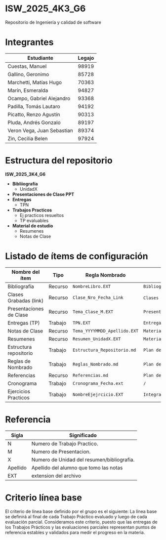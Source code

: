 # ISW_2025_4K3_G6
Repositorio de Ingeniería y calidad de software

# Integrantes
| Estudiante                 | Legajo |
| -------------------------- | ------ |
| Cuestas, Manuel            | 98919  |
| Gallino, Geronimo          | 85728  |
| Marchetti, Matías Hugo     | 70363  |
| Marín, Esmeralda           | 94827  |
| Ocampo, Gabriel Alejandro  | 93368  |
| Padilla, Tomás Lautaro     | 94192  |
| Picatto, Renzo Agustín     | 90313  |
| Pluda, Andrés Gonzalo      | 89197  |
| Veron Vega, Juan Sebastian | 89374  | 
| Zin, Cecilia Belen         | 97924  |

# Estructura del repositorio

**ISW_2025_3K4_G6**
* **Bibliiografía**
    * UnidadX
* **Presentaciones de Clase PPT**
* **Entregas**
  * TPN
* **Trabajos Practicos**
  * Ej practicos resueltos
  * TP evaluables
* **Material de estudio**
  * Resumenes
  * Notas de Clase

# Listado de ítems de configuración
| Nombre del ítem         | Tipo    | Regla Nombrado               | Ubicación Física                               |
| ----------------------- | ------- | ---------------------------- | ---------------------------------------------- |
| Bibliografía            | Recurso | `NombreLibro.EXT`            | `Bibliografia/UnidadX`                         |
| Clases Grabadas (link)  | Recurso | `Clase_Nro_Fecha_Link`       | `Clases Grabadas/` (archivo con links)         |
| Presentaciones de Clase | Recurso | `Tema_Clase_M.EXT`           | `Presentaciones de Clase PPT/`                 |
| Entregas (TP)           | Trabajo | `TPN.EXT`                    | `Entregas/TPN/`                                |
| Notas de Clase          | Recurso | `Tema_YYYYMMDD_Apellido.EXT` | `Material de estudio/Notas de Clase/`          | 
| Resumenes               | Recurso | `Resumen_UnidadX.EXT`        | `Material de estudio/Resumenes`                |
| Estructura repositorio  | Trabajo | `Estructura_Repositorio.md`  | `Plan de SCM/`                                 |
| Reglas de Nombrado      | Trabajo | `Reglas_Nombrado.md`         | `Plan de SCM/`                                 |
| Referencias             | Recurso | `Referencias.md`             | `Plan de SCM/`                                 |
| Cronograma              | Trabajo | `Cronograma_Fecha.ext`       | `/`                                            |
| Ejercicios Practicos    | Trabajo | `NombreEjejrcicio.EXT`       |`Integrantes/NombreApellido/EjercicosPracticos` |



# Referencia
| Sigla    | Significado                                |
| -------- | ------------------------------------------ |
| N        | Numero de Trabajo Practico.                |
| M        | Numero de Presentacion.                    |
| X        | Numero de Unidad del resumen/bibliografia. |
| Apellido | Apellido del alumno que tomo las notas     |
| EXT      | extension del archivo                      |

# Criterio línea base
El criterio de línea base definido por el grupo es el siguiente:
La línea base se definirá al final de cada Trabajo Práctico evaluado y luego de cada evaluación parcial. Consideramos este criterio, puesto que las entregas de los Trabajos Prácticos y las evaluaciones parciales representan puntos de referencia estables y validados para medir el progreso en la materia.

